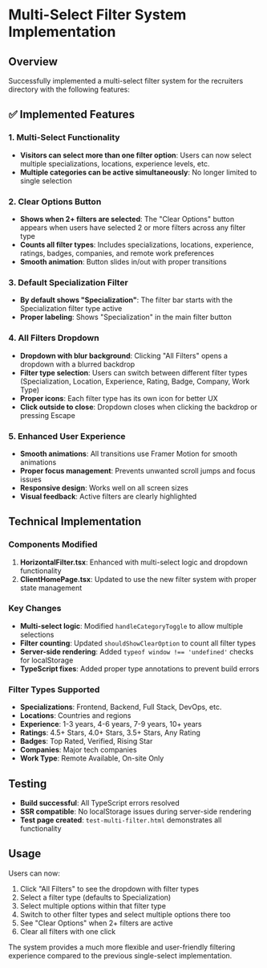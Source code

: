 # Multi-Select Filter System Implementation

## Overview
Successfully implemented a multi-select filter system for the recruiters directory with the following features:

## ✅ Implemented Features

### 1. Multi-Select Functionality
- **Visitors can select more than one filter option**: Users can now select multiple specializations, locations, experience levels, etc.
- **Multiple categories can be active simultaneously**: No longer limited to single selection

### 2. Clear Options Button
- **Shows when 2+ filters are selected**: The "Clear Options" button appears when users have selected 2 or more filters across any filter type
- **Counts all filter types**: Includes specializations, locations, experience, ratings, badges, companies, and remote work preferences
- **Smooth animation**: Button slides in/out with proper transitions

### 3. Default Specialization Filter
- **By default shows "Specialization"**: The filter bar starts with the Specialization filter type active
- **Proper labeling**: Shows "Specialization" in the main filter button

### 4. All Filters Dropdown
- **Dropdown with blur background**: Clicking "All Filters" opens a dropdown with a blurred backdrop
- **Filter type selection**: Users can switch between different filter types (Specialization, Location, Experience, Rating, Badge, Company, Work Type)
- **Proper icons**: Each filter type has its own icon for better UX
- **Click outside to close**: Dropdown closes when clicking the backdrop or pressing Escape

### 5. Enhanced User Experience
- **Smooth animations**: All transitions use Framer Motion for smooth animations
- **Proper focus management**: Prevents unwanted scroll jumps and focus issues
- **Responsive design**: Works well on all screen sizes
- **Visual feedback**: Active filters are clearly highlighted

## Technical Implementation

### Components Modified
1. **HorizontalFilter.tsx**: Enhanced with multi-select logic and dropdown functionality
2. **ClientHomePage.tsx**: Updated to use the new filter system with proper state management

### Key Changes
- **Multi-select logic**: Modified `handleCategoryToggle` to allow multiple selections
- **Filter counting**: Updated `shouldShowClearOption` to count all filter types
- **Server-side rendering**: Added `typeof window !== 'undefined'` checks for localStorage
- **TypeScript fixes**: Added proper type annotations to prevent build errors

### Filter Types Supported
- **Specializations**: Frontend, Backend, Full Stack, DevOps, etc.
- **Locations**: Countries and regions
- **Experience**: 1-3 years, 4-6 years, 7-9 years, 10+ years
- **Ratings**: 4.5+ Stars, 4.0+ Stars, 3.5+ Stars, Any Rating
- **Badges**: Top Rated, Verified, Rising Star
- **Companies**: Major tech companies
- **Work Type**: Remote Available, On-site Only

## Testing
- **Build successful**: All TypeScript errors resolved
- **SSR compatible**: No localStorage issues during server-side rendering
- **Test page created**: `test-multi-filter.html` demonstrates all functionality

## Usage
Users can now:
1. Click "All Filters" to see the dropdown with filter types
2. Select a filter type (defaults to Specialization)
3. Select multiple options within that filter type
4. Switch to other filter types and select multiple options there too
5. See "Clear Options" when 2+ filters are active
6. Clear all filters with one click

The system provides a much more flexible and user-friendly filtering experience compared to the previous single-select implementation.